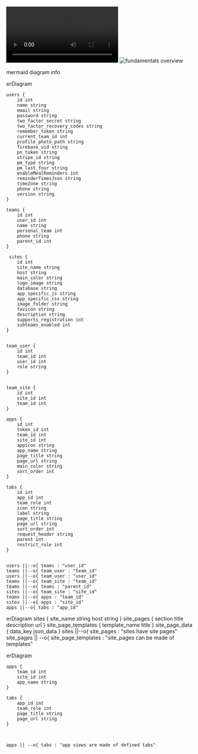 

![install video](prasso_installation.mp4)
![fundamentals overview](https://youtu.be/bBe3Qu7fxeY)


mermaid diagram info

erDiagram

    users {
        id int
        name string
        email string
        password string
        two_factor_secret string
        two_factor_recovery_codes string
        remember_token string
        current_team_id int
        profile_photo_path string
        firebase_uid string
        pn_token string
        stripe_id string
        pm_type string
        pm_last_four string
        enableMealReminders int
        reminderTimesJson string
        timeZone string
        phone string
        version string
    }

    teams {
        id int
        user_id int
        name string
        personal_team int
        phone string
        parent_id int
    }

     sites {
        id int
        site_name string
        host string
        main_color string
        logo_image string
        database string
        app_specific_js string
        app_specific_css string
        image_folder string
        favicon string
        description string
        supports_registration int
        subteams_enabled int
    }


    team_user {
        id int
        team_id int
        user_id int
        role string
    }

   
    team_site {
        id int
        site_id int
        team_id int
    }

    apps {
        id int
        token_id int
        team_id int
        site_id int
        appicon string
        app_name string
        page_title string
        page_url string
        main_color string
        sort_order int
    }

    tabs {
        id int
        app_id int
        team_role int
        icon string
        label string
        page_title string
        page_url string
        sort_order int
        request_header string
        parent int
        restrict_role int
    }

    
    users ||--o{ teams : "user_id"
    teams ||--o{ team_user : "team_id"
    users ||--o{ team_user : "user_id"
    teams ||--o{ team_site : "team_id"
    teams ||--o{ teams : "parent_id"
    sites ||--o{ team_site : "site_id"
    teams ||--o{ apps : "team_id"
    sites ||--o{ apps : "site_id"
    apps ||--o{ tabs : "app_id"




erDiagram
     sites {
        site_name string
        host string
    }
    site_pages {
        section
        title
        description
        url
    }
    site_page_templates {
        template_name
        title
    }
    site_page_data {
        data_key
        json_data
    }
    sites ||--o{ site_pages : "sites have site pages"
    site_pages || --o{ site_page_templates : "site_pages can be made of templates"






erDiagram

  
    apps {
        team_id int
        site_id int
        app_name string
    }

    tabs {
        app_id int
        team_role int
        page_title string
        page_url string
    }

    

    apps || --o{ tabs : "app views are made of defined tabs"

